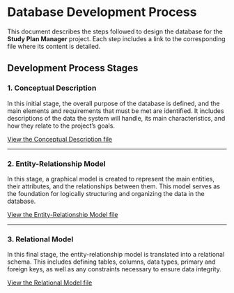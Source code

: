 # Database Development Process

This document describes the steps followed to design the database for the **Study Plan Manager** project. Each step includes a link to the corresponding file where its content is detailed.

## Development Process Stages

### 1. Conceptual Description
In this initial stage, the overall purpose of the database is defined, and the main elements and requirements that must be met are identified. It includes descriptions of the data the system will handle, its main characteristics, and how they relate to the project’s goals.

[View the Conceptual Description file](./Conceptual_Description.md)

---

### 2. Entity-Relationship Model
In this stage, a graphical model is created to represent the main entities, their attributes, and the relationships between them. This model serves as the foundation for logically structuring and organizing the data in the database.

[View the Entity-Relationship Model file](./Entity_Relationship-Model.md)

---

### 3. Relational Model
In this final stage, the entity-relationship model is translated into a relational schema. This includes defining tables, columns, data types, primary and foreign keys, as well as any constraints necessary to ensure data integrity.

[View the Relational Model file](./Model_Relationship.md)
